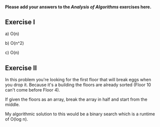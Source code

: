 #### Please add your answers to the **_Analysis of Algorithms_** exercises here.

## Exercise I

a) O(n)

b) O(n^2)

c) O(n)

## Exercise II

In this problem you're looking for the first floor that will break eggs when you drop it. Because it's a building the floors are already sorted (Floor 10 can't come before Floor 4).

If given the floors as an array, break the array in half and start from the middle.

My algorithmic solution to this would be a binary search which is a runtime of O(log n).
